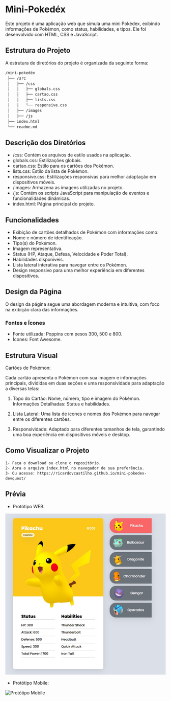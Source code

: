 # **Mini-Pokedéx**
Este projeto é uma aplicação web que simula uma mini Pokédex, exibindo informações de Pokémon, como status, habilidades, e tipos. Ele foi desenvolvido com HTML, CSS e JavaScript.

## **Estrutura do Projeto**
A estrutura de diretórios do projeto é organizada da seguinte forma:

```bash
/mini-pokedéx
 ├── /src
 │   ├── /css
 │   │   ├── globals.css
 │   │   ├── cartao.css
 │   │   ├── lists.css
 │   │   └── responsive.css
 │   ├── /images
 │   ├── /js
 ├── index.html
 └── readme.md
 ```

## **Descrição dos Diretórios**

- /css: Contém os arquivos de estilo usados na aplicação.
- globals.css: Estilizações globais.
- cartao.css: Estilo para os cartões dos Pokémon.
- lists.css: Estilo da lista de Pokémon.
- responsive.css: Estilizações responsivas para melhor adaptação em dispositivos móveis.
- /images: Armazena as imagens utilizadas no projeto.
- /js: Contém os scripts JavaScript para manipulação de eventos e funcionalidades dinâmicas.
- index.html: Página principal do projeto.

## **Funcionalidades**

- Exibição de cartões detalhados de Pokémon com informações como:
- Nome e número de identificação.
- Tipo(s) do Pokémon.
- Imagem representativa.
- Status (HP, Ataque, Defesa, Velocidade e Poder Total).
- Habilidades disponíveis.
- Lista lateral interativa para navegar entre os Pokémon.
- Design responsivo para uma melhor experiência em diferentes dispositivos.

## **Design da Página**
O design da página segue uma abordagem moderna e intuitiva, com foco na exibição clara das informações.

### **Fontes e Ícones**

- Fonte utilizada: Poppins com pesos 300, 500 e 800.
- Ícones: Font Awesome.

## **Estrutura Visual**
Cartões de Pokémon:

Cada cartão apresenta o Pokémon com sua imagem e informações principais, divididas em duas seções e uma responsividade para adaptação a diversas telas:

1. Topo do Cartão: Nome, número, tipo e imagem do Pokémon. Informações Detalhadas: Status e habilidades.

2. Lista Lateral:
Uma lista de ícones e nomes dos Pokémon para navegar entre os diferentes cartões.

3. Responsividade: Adaptado para diferentes tamanhos de tela, garantindo uma boa experiência em dispositivos móveis e desktop.

## **Como Visualizar o Projeto**

```plaintext
1- Faça o download ou clone o repositório.
2- Abra o arquivo index.html no navegador de sua preferência.
3- Ou acesse: https://ricardovcastilho.github.io/mini-pokedex-devquest/
``` 

## **Prévia**

- Protótipo WEB:

![Protótipo Web](./src/images/prototipo-web.jpeg)
- Protótipo Mobile:

![Protótipo Mobile](./src/images/prototipo-mobile.jpeg)





